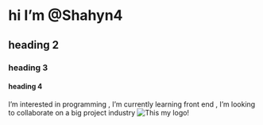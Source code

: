 # hi I’m @Shahyn4 
## heading 2
### heading 3
#### heading 4
 I’m interested in programming , I’m currently learning front end , I’m looking to collaborate on a big project industry
![This my logo!](\project\picures "my logo")
